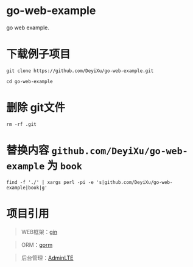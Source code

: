 # go-web-example
go web example.

# 下载例子项目
```
git clone https://github.com/DeyiXu/go-web-example.git

cd go-web-example
```
# 删除 git文件
```
rm -rf .git
```
# 替换内容 `github.com/DeyiXu/go-web-example` 为 `book`
```
find -f './' | xargs perl -pi -e 's|github.com/DeyiXu/go-web-example|book|g'
```

# 项目引用

> WEB框架：[gin](https://github.com/gin-gonic/gin)

> ORM：[gorm](https://github.com/jinzhu/gorm)

> 后台管理：[AdminLTE](https://github.com/almasaeed2010/AdminLTE)


